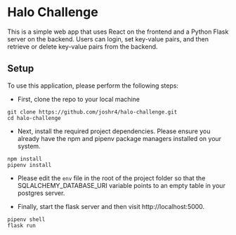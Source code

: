 # Halo Challenge

This is a simple web app that uses React on the frontend and a Python Flask server on the backend. Users can login, set key-value pairs, and then retrieve or delete key-value pairs from the backend.

## Setup

To use this application, please perform the following steps:

* First, clone the repo to your local machine
```
git clone https://github.com/joshr4/halo-challenge.git
cd halo-challenge
```

* Next, install the required project dependencies. Please ensure you already have the npm and pipenv package managers installed on your system.
```
npm install
pipenv install
```
* Please edit the `env` file in the root of the project folder so that the SQLALCHEMY_DATABASE_URI variable points to an empty table in your postgres server.

* Finally, start the flask server and then visit http://localhost:5000.
```
pipenv shell
flask run
```

